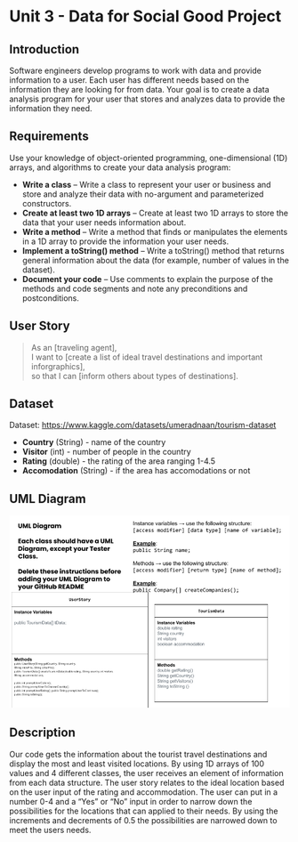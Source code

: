 # Unit 3 - Data for Social Good Project 

## Introduction 

Software engineers develop programs to work with data and provide information to a user. Each user has different needs based on the information they are looking for from data. Your goal is to create a data analysis program for your user that stores and analyzes data to provide the information they need. 

## Requirements 

Use your knowledge of object-oriented programming, one-dimensional (1D) arrays, and algorithms to create your data analysis program: 
- **Write a class** – Write a class to represent your user or business and store and analyze their data with no-argument and parameterized constructors. 
- **Create at least two 1D arrays** – Create at least two 1D arrays to store the data that your user needs information about. 
- **Write a method** – Write a method that finds or manipulates the elements in a 1D array to provide the information your user needs. 
- **Implement a toString() method** – Write a toString() method that returns general information about the data (for example, number of values in the dataset). 
- **Document your code** – Use comments to explain the purpose of the methods and code segments and note any preconditions and postconditions. 

## User Story 


> As an [traveling agent], <br> 
> I want to [create a list of ideal travel destinations and important inforgraphics], <br> 
> so that I can [inform others about types of destinations]. 

## Dataset 


Dataset: https://www.kaggle.com/datasets/umeradnaan/tourism-dataset
- **Country** (String) - name of the country 
- **Visitor** (int) - number of people in the country 
- **Rating** (double) - the rating of the area ranging 1-4.5
- **Accomodation** (String) - if the area has accomodations or not 


## UML Diagram 

![UML Diagram for my project](UML.png) 

## Description 

Our code gets the information about the tourist travel destinations and display the most and least visited locations. By using 1D arrays of 100 values and 4 different classes, the user receives an element of information from each data structure. The user story relates to the ideal location based on the user input of the rating and accommodation. The user can put in a number 0-4 and a “Yes” or “No” input in order to narrow down the possibilities for the locations that can applied to their needs. By using the increments and decrements of 0.5 the possibilities are narrowed down to meet the users needs. 
